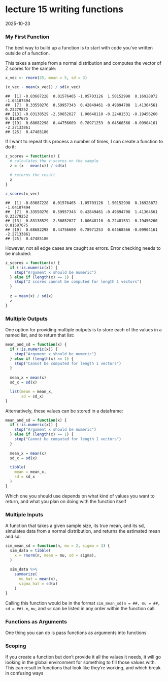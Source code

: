 lecture 15 writing functions
================
2025-10-23

### My First Function

The best way to build up a function is to start with code you’ve written
outside of a function.

This takes a sample from a normal distribution and computes the vector
of Z scores for the sample:

``` r
x_vec <- rnorm(25, mean = 5, sd = 3)

(x_vec - mean(x_vec)) / sd(x_vec)
```

    ##  [1] -0.83687228  0.01576465 -1.05703126  1.50152998  0.16928872 -1.04107494
    ##  [7]  0.33550276  0.59957343  0.42849461 -0.49894708  1.41364561  0.23279252
    ## [13] -0.83138529 -2.50852027  1.00648110 -0.22481531 -0.19456260  0.81587675
    ## [19]  0.68682298  0.44756609  0.78971253  0.64568566 -0.09904161 -2.27133861
    ## [25]  0.47485186

If I want to repeat this process a number of times, I can create a
function to do it:

``` r
z_scores = function(x) {
  # calculates the z-scores on the sample
  z = (x - mean(x)) / sd(x)
  
  # returns the result
  z
}

z_scores(x_vec)
```

    ##  [1] -0.83687228  0.01576465 -1.05703126  1.50152998  0.16928872 -1.04107494
    ##  [7]  0.33550276  0.59957343  0.42849461 -0.49894708  1.41364561  0.23279252
    ## [13] -0.83138529 -2.50852027  1.00648110 -0.22481531 -0.19456260  0.81587675
    ## [19]  0.68682298  0.44756609  0.78971253  0.64568566 -0.09904161 -2.27133861
    ## [25]  0.47485186

However, not all edge cases are caught as errors. Error checking needs
to be included:

``` r
z_scores = function(x) {
  if (!is.numeric(x)) {
    stop("Argument x should be numeric")
  } else if (length(x) == 1) {
    stop("Z scores cannot be computed for length 1 vectors")
  }
  
  z = mean(x) / sd(x)
  z
}
```

### Multiple Outputs

One option for providing multiple outputs is to store each of the values
in a named list, and to return that list:

``` r
mean_and_sd = function(x) {
  if (!is.numeric(x)) {
    stop("Argument x should be numeric")
  } else if (length(x) == 1) {
    stop("Cannot be computed for length 1 vectors")
  }
  
  mean_x = mean(x)
  sd_x = sd(x)

  list(mean = mean_x, 
       sd = sd_x)
}
```

Alternatively, these values can be stored in a dataframe:

``` r
mean_and_sd = function(x) {
  if (!is.numeric(x)) {
    stop("Argument x should be numeric")
  } else if (length(x) == 1) {
    stop("Cannot be computed for length 1 vectors")
  }
  
  mean_x = mean(x)
  sd_x = sd(x)

  tibble(
    mean = mean_x, 
    sd = sd_x
  )
}
```

Which one you should use depends on what kind of values you want to
return, and what you plan on doing with the function itself

### Multiple Inputs

A function that takes a given sample size, its true mean, and its sd,
simulates data from a normal distribution, and returns the estimated
mean and sd:

``` r
sim_mean_sd = function(n, mu = 2, sigma = 3) {
  sim_data = tibble(
    x = rnorm(n, mean = mu, sd = sigma),
  )
  
  sim_data %>% 
    summarize(
      mu_hat = mean(x),
      sigma_hat = sd(x)
    )
}
```

Calling this function would be in the format
`sim_mean_sd(n = ##, mu = ##, sd = ##)`. `n`, `mu`, and `sd` can be
listed in any order within the function call.

### Functions as Arguments

One thing you can do is pass functions as arguments into functions

### Scoping

If you create a function but don’t provide it all the values it needs,
it will go looking in the global environment for something to fill those
values with. This can result in functions that look like they’re
working, and which break in confusing ways
